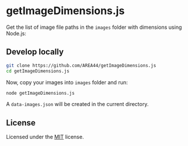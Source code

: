 # getImageDimensions.js

Get the list of image file paths in the `images` folder with dimensions using Node.js:

## Develop locally

```sh
git clone https://github.com/AREA44/getImageDimensions.js
cd getImageDimensions.js
```

Now, copy your images into `images` folder and run:

```sh
node getImageDimensions.js
```

A `data-images.json` will be created in the current directory.

## License

Licensed under the [MIT](./LICENSE) license.
